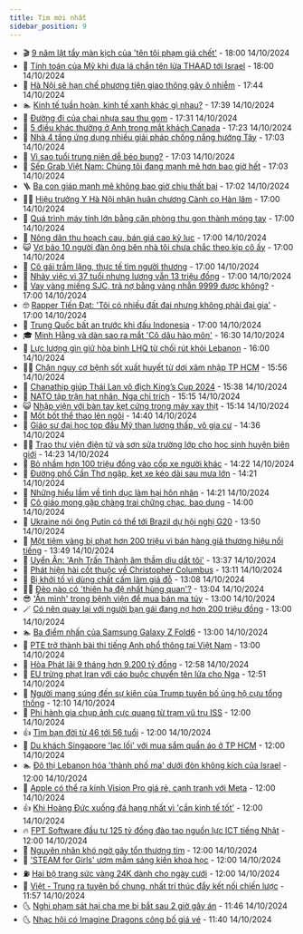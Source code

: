 ```yaml
---
title: Tim mới nhất
sidebar_position: 9
---
```


<!-- vnexpress-tin-moi-nhat:START -->
- 🎬 [9 năm lật tẩy màn kịch của &#39;tên tội phạm giả chết&#39;](https://vnexpress.net/9-nam-truy-tim-ke-cam-dau-giao-phai-hiep-dam-tre-em-4804000.html) - 18:00 14/10/2024
- 🐎 [Tính toán của Mỹ khi đưa lá chắn tên lửa THAAD tới Israel](https://vnexpress.net/tinh-toan-cua-my-khi-dua-la-chan-ten-lua-thaad-toi-israel-4803882.html) - 18:00 14/10/2024
- 🦍 [Hà Nội sẽ hạn chế phương tiện giao thông gây ô nhiễm](https://vnexpress.net/ha-noi-se-han-che-phuong-tien-giao-thong-gay-o-nhiem-4804110.html) - 17:44 14/10/2024
- 🏊 [Kinh tế tuần hoàn, kinh tế xanh khác gì nhau?](https://vnexpress.net/the-nao-la-kinh-te-tuan-hoan-kinh-te-xanh-4803850.html) - 17:39 14/10/2024
- 🎊 [Đường đi của chai nhựa sau thu gom](https://vnexpress.net/duong-di-cua-chai-nhua-sau-thu-gom-4804116.html) - 17:31 14/10/2024
- 🎃 [5 điều khác thường ở Anh trong mắt khách Canada](https://vnexpress.net/5-dieu-khac-thuong-o-anh-trong-mat-khach-canada-4803689.html) - 17:23 14/10/2024
- 🧰 [Nhà 4 tầng ứng dụng nhiều giải pháp chống nắng hướng Tây](https://vnexpress.net/nha-4-tang-ung-dung-nhieu-giai-phap-chong-nang-huong-tay-4804049.html) - 17:03 14/10/2024
- 🔭 [Vì sao tuổi trung niên dễ béo bụng?](https://vnexpress.net/vi-sao-tuoi-trung-nien-de-beo-bung-4803763.html) - 17:03 14/10/2024
- 🫶 [Sếp Grab Việt Nam: Chúng tôi đang mạnh mẽ hơn bao giờ hết](https://vnexpress.net/sep-grab-viet-nam-chung-toi-dang-manh-me-hon-bao-gio-het-4801736.html) - 17:03 14/10/2024
- 🪜 [Ba con giáp mạnh mẽ không bao giờ chịu thất bại](https://vnexpress.net/ba-con-giap-manh-me-khong-bao-gio-chiu-that-bai-4803972.html) - 17:02 14/10/2024
- 👨‍🏫 [Hiệu trưởng Y Hà Nội nhận huân chương Cành cọ Hàn lâm](https://vnexpress.net/hieu-truong-y-ha-noi-nhan-huan-chuong-canh-co-han-lam-4804101.html) - 17:00 14/10/2024
- 🎊 [Quá trình máy tính lớn bằng căn phòng thu gọn thành móng tay](https://vnexpress.net/qua-trinh-may-tinh-lon-bang-can-phong-thu-gon-thanh-mong-tay-4804070.html) - 17:00 14/10/2024
- 🎊 [Nông dân thu hoạch cau, bán giá cao kỷ lục](https://vnexpress.net/nong-dan-thu-hoach-cau-ban-gia-cao-ky-luc-4804050.html) - 17:00 14/10/2024
- 😺 [Vợ bảo 10 người đàn ông bên nhà tôi chưa chắc theo kịp cô ấy](https://vnexpress.net/vo-bao-10-nguoi-dan-ong-ben-nha-toi-chua-chac-theo-kip-co-ay-4804007.html) - 17:00 14/10/2024
- 🐘 [Cô gái trầm lặng, thực tế tìm người thương](https://vnexpress.net/co-gai-tram-lang-thuc-te-tim-nguoi-thuong-4803992.html) - 17:00 14/10/2024
- 🌁 [Nhảy việc vì 37 tuổi nhưng lương vẫn 13 triệu đồng](https://vnexpress.net/nhay-viec-vi-37-tuoi-nhung-luong-van-13-trieu-dong-4803945.html) - 17:00 14/10/2024
- 🐲 [Vay vàng miếng SJC, trả nợ bằng vàng nhẫn 9999 được không?](https://vnexpress.net/vay-vang-sjc-tra-lai-bang-vang-nhan-9999-co-duoc-khong-4803113.html) - 17:00 14/10/2024
- 🤓 [Rapper Tiến Đạt: &#39;Tôi có nhiều đất đai nhưng không phải đại gia&#39;](https://vnexpress.net/rapper-tien-dat-toi-co-nhieu-dat-dai-nhung-khong-phai-dai-gia-4801546.html) - 17:00 14/10/2024
- 💪 [Trung Quốc bất an trước khi đấu Indonesia](https://vnexpress.net/trung-quoc-bat-an-truoc-khi-dau-indonesia-4804079.html) - 17:00 14/10/2024
- 🎓 [Minh Hằng và dàn sao ra mắt &#39;Cô dâu hào môn&#39;](https://vnexpress.net/minh-hang-va-dan-sao-ra-mat-co-dau-hao-mon-4804109.html) - 16:30 14/10/2024
- 🫣 [Lực lượng gìn giữ hòa bình LHQ từ chối rút khỏi Lebanon](https://vnexpress.net/luc-luong-gin-giu-hoa-binh-lhq-tu-choi-rut-khoi-lebanon-4804098.html) - 16:00 14/10/2024
- 🧑‍💻 [Chặn nguy cơ bệnh sốt xuất huyết từ dơi xâm nhập TP HCM](https://vnexpress.net/chan-nguy-co-benh-sot-xuat-huyet-tu-doi-xam-nhap-tp-hcm-4803670.html) - 15:56 14/10/2024
- 🐲 [Chanathip giúp Thái Lan vô địch King’s Cup 2024](https://vnexpress.net/chanathip-giup-thai-lan-vo-dich-king-s-cup-2024-4804090.html) - 15:38 14/10/2024
- 🌝 [NATO tập trận hạt nhân, Nga chỉ trích](https://vnexpress.net/nato-tap-tran-hat-nhan-nga-chi-trich-4804078.html) - 15:15 14/10/2024
- 😺 [Nhập viện với bàn tay kẹt cứng trong máy xay thịt](https://vnexpress.net/nhap-vien-voi-ban-tay-ket-cung-trong-may-xay-thit-4803875.html) - 15:14 14/10/2024
- 🐎 [Mốt bốt thể thao lên ngôi](https://vnexpress.net/mot-bot-the-thao-len-ngoi-4803265.html) - 14:40 14/10/2024
- 🎡 [Giáo sư đại học top đầu Mỹ than lương thấp, vô gia cư](https://vnexpress.net/giao-su-dai-hoc-top-dau-my-than-luong-thap-vo-gia-cu-4804035.html) - 14:36 14/10/2024
- 👨‍🏫 [Trao thư viện điện tử và sơn sửa trường lớp cho học sinh huyện biên giới](https://vnexpress.net/trao-thu-vien-dien-tu-va-son-sua-truong-lop-cho-hoc-sinh-huyen-bien-gioi-4804080.html) - 14:23 14/10/2024
- 🦆 [Bỏ nhầm hơn 100 triệu đồng vào cốp xe người khác](https://vnexpress.net/bo-nham-hon-100-trieu-dong-vao-cop-xe-nguoi-khac-4804093.html) - 14:22 14/10/2024
- 🚦 [Đường phố Cần Thơ ngập, kẹt xe kéo dài sau mưa lớn](https://vnexpress.net/duong-pho-can-tho-ngap-ket-xe-keo-dai-sau-mua-lon-4804092.html) - 14:21 14/10/2024
- 💫 [Những hiểu lầm về tình dục làm hại hôn nhân](https://vnexpress.net/nhung-hieu-lam-ve-tinh-duc-lam-hai-hon-nhan-4804041.html) - 14:21 14/10/2024
- 🎉 [Cô giáo mong gặp chàng trai chững chạc, bao dung](https://vnexpress.net/co-giao-mong-gap-chang-trai-chung-chac-bao-dung-4803978.html) - 14:00 14/10/2024
- 🌋 [Ukraine nói ông Putin có thể tới Brazil dự hội nghị G20](https://vnexpress.net/ukraine-noi-ong-putin-co-the-toi-brazil-du-hoi-nghi-g20-4804088.html) - 13:50 14/10/2024
- 🤖 [Một tiệm vàng bị phạt hơn 200 triệu vì bán hàng giả thương hiệu nổi tiếng](https://vnexpress.net/mot-tiem-vang-bi-phat-hon-200-trieu-vi-ban-hang-gia-thuong-hieu-noi-tieng-4804091.html) - 13:49 14/10/2024
- 🦏 [Uyển Ân: &#39;Anh Trấn Thành âm thầm dìu dắt tôi&#39;](https://vnexpress.net/uyen-an-anh-tran-thanh-am-tham-diu-dat-toi-4801659.html) - 13:37 14/10/2024
- 🦩 [Phát hiện hài cốt thuộc về Christopher Columbus](https://vnexpress.net/phat-hien-hai-cot-thuoc-ve-christopher-columbus-4804021.html) - 13:11 14/10/2024
- 👺 [Bị khởi tố vì dùng chất cấm làm giá đỗ](https://vnexpress.net/bi-khoi-to-vi-dung-chat-cam-lam-gia-do-4804083.html) - 13:08 14/10/2024
- 🧑‍🏫 [Đèo nào có &#39;thiên hạ đệ nhất hùng quan&#39;?](https://vnexpress.net/deo-nao-co-thien-ha-de-nhat-hung-quan-4804043.html) - 13:04 14/10/2024
- 😎 [&#39;Ẩn mình&#39; trong bệnh viện để mua bán ma túy](https://vnexpress.net/an-minh-trong-benh-vien-de-mua-ban-ma-tuy-4804081.html) - 13:00 14/10/2024
- 🪄 [Có nên quay lại với người bạn gái đang nợ hơn 200 triệu đồng](https://vnexpress.net/co-nen-quay-lai-voi-nguoi-ban-gai-dang-no-hon-200-trieu-dong-4803955.html) - 13:00 14/10/2024
- 🏊 [Ba điểm nhấn của Samsung Galaxy Z Fold6](https://vnexpress.net/ba-diem-nhan-cua-samsung-galaxy-z-fold6-4804056.html) - 13:00 14/10/2024
- 💃 [PTE trở thành bài thi tiếng Anh phổ thông tại Việt Nam](https://vnexpress.net/pte-tro-thanh-bai-thi-tieng-anh-pho-thong-tai-viet-nam-4803911.html) - 13:00 14/10/2024
- 🦆 [Hòa Phát lãi 9 tháng hơn 9.200 tỷ đồng](https://vnexpress.net/hoa-phat-lai-9-thang-hon-9-200-ty-dong-4804076.html) - 12:58 14/10/2024
- 🎊 [EU trừng phạt Iran với cáo buộc chuyển tên lửa cho Nga](https://vnexpress.net/eu-trung-phat-iran-voi-cao-buoc-chuyen-ten-lua-cho-nga-4804064.html) - 12:51 14/10/2024
- 👺 [Người mang súng đến sự kiện của Trump tuyên bố ủng hộ cựu tổng thống](https://vnexpress.net/nguoi-mang-sung-den-su-kien-cua-trump-tuyen-bo-ung-ho-cuu-tong-thong-4803958.html) - 12:10 14/10/2024
- 🎡 [Phi hành gia chụp ảnh cực quang từ trạm vũ trụ ISS](https://vnexpress.net/phi-hanh-gia-chup-anh-cuc-quang-tu-tram-vu-tru-iss-4803940.html) - 12:00 14/10/2024
- 👍 [Tìm bạn đời từ 46 tới 56 tuổi](https://vnexpress.net/tim-ban-doi-tu-46-toi-56-tuoi-4803976.html) - 12:00 14/10/2024
- 🐎 [Du khách Singapore &#39;lạc lối&#39; với mua sắm quần áo ở TP HCM](https://vnexpress.net/du-khach-singapore-lac-loi-voi-mua-sam-quan-ao-o-tp-hcm-4803844.html) - 12:00 14/10/2024
- 🏊 [Đô thị Lebanon hóa &#39;thành phố ma&#39; dưới đòn không kích của Israel](https://vnexpress.net/do-thi-lebanon-hoa-thanh-pho-ma-duoi-don-khong-kich-cua-israel-4803837.html) - 12:00 14/10/2024
- 🦩 [Apple có thể ra kính Vision Pro giá rẻ, cạnh tranh với Meta](https://vnexpress.net/apple-co-the-ra-kinh-vision-pro-gia-re-canh-tranh-voi-meta-4803691.html) - 12:00 14/10/2024
- 👍 [Khi Hoàng Đức xuống đá hạng nhất vì &#39;cần kinh tế tốt&#39;](https://vnexpress.net/khi-hoang-duc-xuong-da-hang-nhat-vi-can-kinh-te-tot-4804028.html) - 12:00 14/10/2024
- 🔥 [FPT Software đầu tư 125 tỷ đồng đào tạo nguồn lực ICT tiếng Nhật](https://vnexpress.net/fpt-software-dau-tu-125-ty-dong-dao-tao-nguon-luc-ict-tieng-nhat-4804044.html) - 12:00 14/10/2024
- 💄 [Nguyên nhân khó ngờ gây tổn thương tim](https://vnexpress.net/nguyen-nhan-kho-ngo-gay-ton-thuong-tim-4803779.html) - 12:00 14/10/2024
- 🤡 [&#39;STEAM for Girls&#39; ươm mầm sáng kiến khoa học](https://vnexpress.net/steam-for-girls-uom-mam-sang-kien-khoa-hoc-4801120.html) - 12:00 14/10/2024
- ⛽️ [Hai bộ trang sức vàng 24K dành cho ngày cưới](https://vnexpress.net/hai-bo-trang-suc-vang-24k-danh-cho-ngay-cuoi-4799896.html) - 12:00 14/10/2024
- 🚀 [Việt - Trung ra tuyên bố chung, nhất trí thúc đẩy kết nối chiến lược](https://vnexpress.net/viet-trung-ra-tuyen-bo-chung-nhat-tri-thuc-day-ket-noi-chien-luoc-4804060.html) - 11:57 14/10/2024
- 🌜 [Nghi phạm sát hại cha mẹ bị bắt sau 2 giờ gây án](https://vnexpress.net/nghi-pham-sat-hai-cha-me-bi-bat-sau-2-gio-gay-an-4804077.html) - 11:46 14/10/2024
- 🌜 [Nhạc hội có Imagine Dragons công bố giá vé](https://vnexpress.net/nhac-hoi-co-imagine-dragons-cong-bo-gia-ve-4804074.html) - 11:40 14/10/2024<!-- vnexpress-tin-moi-nhat:END -->
